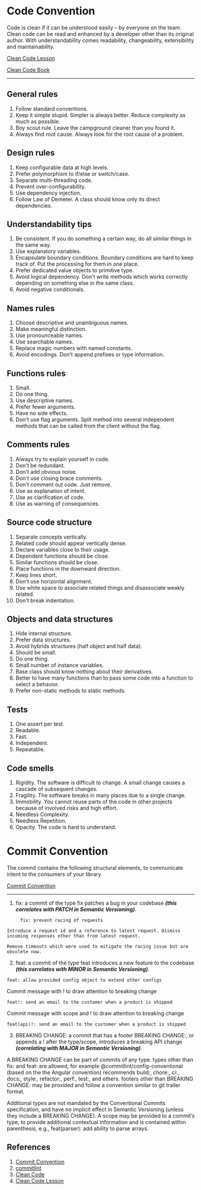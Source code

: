 # Code Convention

Code is clean if it can be understood easily – by everyone on the team. Clean code can be read and enhanced by a developer other than its original author. With understandability comes readability, changeability, extensibility and maintainability.

[Clean Code Lesson](https://www.youtube.com/watch?v=7EmboKQH8lM&list=PLmmYSbUCWJ4x1GO839azG_BBw8rkh-zOj)

[Clean Code Book](https://articulo.mercadolibre.cl/MLC-530498327-codigo-limpio-clean-code-manual-de-estilo-para-el-de-_JM?matt_tool=18461308&matt_word=&matt_source=google&matt_campaign_id=14571108129&matt_ad_group_id=127312331935&matt_match_type=&matt_network=g&matt_device=c&matt_creative=544390938376&matt_keyword=&matt_ad_position=&matt_ad_type=pla&matt_merchant_id=477912488&matt_product_id=MLC530498327&matt_product_partition_id=1413190260146&matt_target_id=aud-1660317627279:pla-1413190260146&gclid=Cj0KCQjw0oyYBhDGARIsAMZEuMvOmxUmtE_HJTpi-29JP_lr4IGNZN5H_hxkvASrQDF8HcwyZ7viXosaAke5EALw_wcB)

_____________________________________

## General rules
1. Follow standard conventions.
2. Keep it simple stupid. Simpler is always better. Reduce complexity as much as possible.
3. Boy scout rule. Leave the campground cleaner than you found it.
4. Always find root cause. Always look for the root cause of a problem.

## Design rules
1. Keep configurable data at high levels.
2. Prefer polymorphism to if/else or switch/case.
3. Separate multi-threading code.
4. Prevent over-configurability.
5. Use dependency injection.
6. Follow Law of Demeter. A class should know only its direct dependencies.

## Understandability tips
1. Be consistent. If you do something a certain way, do all similar things in the same way.
2. Use explanatory variables.
3. Encapsulate boundary conditions. Boundary conditions are hard to keep track of. Put the processing for them in one place.
4. Prefer dedicated value objects to primitive type.
5. Avoid logical dependency. Don't write methods which works correctly depending on something else in the same class.
6. Avoid negative conditionals.

## Names rules
1. Choose descriptive and unambiguous names.
2. Make meaningful distinction.
3. Use pronounceable names.
4. Use searchable names.
5. Replace magic numbers with named constants.
6. Avoid encodings. Don't append prefixes or type information.

## Functions rules
1. Small.
2. Do one thing.
3. Use descriptive names.
4. Prefer fewer arguments.
5. Have no side effects.
6. Don't use flag arguments. Split method into several independent methods that can be called from the client without the flag.

## Comments rules
1. Always try to explain yourself in code.
2. Don't be redundant.
3. Don't add obvious noise.
4. Don't use closing brace comments.
5. Don't comment out code. Just remove.
6. Use as explanation of intent.
7. Use as clarification of code.
8. Use as warning of consequences.

## Source code structure
1. Separate concepts vertically.
2. Related code should appear vertically dense.
3. Declare variables close to their usage.
4. Dependent functions should be close.
5. Similar functions should be close.
6. Place functions in the downward direction.
7. Keep lines short.
8. Don't use horizontal alignment.
9. Use white space to associate related things and disassociate weakly related.
10. Don't break indentation.

## Objects and data structures
1. Hide internal structure.
2. Prefer data structures.
3. Avoid hybrids structures (half object and half data).
4. Should be small.
5. Do one thing.    
6. Small number of instance variables.
7. Base class should know nothing about their derivatives.
8. Better to have many functions than to pass some code into a function to select a behavior.
9. Prefer non-static methods to static methods.

## Tests
1. One assert per test.
2. Readable.
3. Fast.
4. Independent.
5. Repeatable.

## Code smells
1. Rigidity. The software is difficult to change. A small change causes a cascade of subsequent changes.
2. Fragility. The software breaks in many places due to a single change.
3. Immobility. You cannot reuse parts of the code in other projects because of involved risks and high effort.
4. Needless Complexity.
5. Needless Repetition.
6. Opacity. The code is hard to understand.

# Commit Convention
The commit contains the following structural elements, to communicate intent to the consumers of your library

[Commit Convention](https://www.conventionalcommits.org/en/v1.0.0/#summary)

_____________________________________

1. fix: a commit of the type fix patches a bug in your codebase ***(this correlates with PATCH in Semantic Versioning)***.
```shell
     fix: prevent racing of requests

Introduce a request id and a reference to latest request. Dismiss
incoming responses other than from latest request.

Remove timeouts which were used to mitigate the racing issue but are
obsolete now.
```
2. feat: a commit of the type feat introduces a new feature to the codebase ***(this correlates with MINOR in Semantic Versioning)***.
```shell
feat: allow provided config object to extend other configs
```
Commit message with ! to draw attention to breaking change
```shell
feat!: send an email to the customer when a product is shipped
```
Commit message with scope and ! to draw attention to breaking change
```shell
feat(api)!: send an email to the customer when a product is shipped
```

3. BREAKING CHANGE: a commit that has a footer BREAKING CHANGE:, or appends a ! after the type/scope, introduces a breaking API change ***(correlating with MAJOR in Semantic Versioning)***. 

A BREAKING CHANGE can be part of commits of any type.
types other than fix: and feat: are allowed, for example @commitlint/config-conventional (based on the the Angular convention) recommends build:, chore:, ci:, docs:, style:, refactor:, perf:, test:, and others. footers other than BREAKING CHANGE: <description> may be provided and follow a convention similar to git trailer format.

Additional types are not mandated by the Conventional Commits specification, and have no implicit effect in Semantic Versioning (unless they include a BREAKING CHANGE). A scope may be provided to a commit’s type, to provide additional contextual information and is contained within parenthesis, e.g., feat(parser): add ability to parse arrays.

## References
1. [Commit Convention](https://www.conventionalcommits.org/en/v1.0.0/#summary)
2. [commitlint](https://github.com/conventional-changelog/commitlint)
3. [Clean Code](https://articulo.mercadolibre.cl/MLC-530498327-codigo-limpio-clean-code-manual-de-estilo-para-el-de-_JM?matt_tool=18461308&matt_word=&matt_source=google&matt_campaign_id=14571108129&matt_ad_group_id=127312331935&matt_match_type=&matt_network=g&matt_device=c&matt_creative=544390938376&matt_keyword=&matt_ad_position=&matt_ad_type=pla&matt_merchant_id=477912488&matt_product_id=MLC530498327&matt_product_partition_id=1413190260146&matt_target_id=aud-1660317627279:pla-1413190260146&gclid=Cj0KCQjw0oyYBhDGARIsAMZEuMvOmxUmtE_HJTpi-29JP_lr4IGNZN5H_hxkvASrQDF8HcwyZ7viXosaAke5EALw_wcB)
5. [Clean Code Lesson](https://www.youtube.com/watch?v=7EmboKQH8lM&list=PLmmYSbUCWJ4x1GO839azG_BBw8rkh-zOj)


